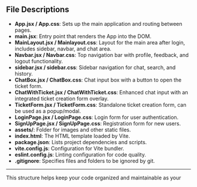 ## File Descriptions

- **App.jsx / App.css**: Sets up the main application and routing between pages.
- **main.jsx**: Entry point that renders the App into the DOM.
- **MainLayout.jsx / Mainlayout.css**: Layout for the main area after login, includes sidebar, navbar, and chat area.
- **Navbar.jsx / Navbar.css**: Top navigation bar with profile, feedback, and logout functionality.
- **sidebar.jsx / sidebar.css**: Sidebar navigation for chat, search, and history.
- **ChatBox.jsx / ChatBox.css**: Chat input box with a button to open the ticket form.
- **ChatWithTicket.jsx / ChatWithTicket.css**: Enhanced chat input with an integrated ticket creation form overlay.
- **TicketForm.jsx / TicketForm.css**: Standalone ticket creation form, can be used as a popup/modal.
- **LoginPage.jsx / LoginPage.css**: Login form for user authentication.
- **SignUpPage.jsx / SignUpPage.css**: Registration form for new users.
- **assets/**: Folder for images and other static files.
- **index.html**: The HTML template loaded by Vite.
- **package.json**: Lists project dependencies and scripts.
- **vite.config.js**: Configuration for Vite bundler.
- **eslint.config.js**: Linting configuration for code quality.
- **.gitignore**: Specifies files and folders to be ignored by git.

---

This structure helps keep your code organized and maintainable as your
